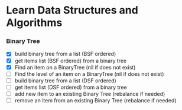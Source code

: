 # Learn Data Structures and Algorithms

### Binary Tree

- [x] build binary tree from a list (BSF ordered)
- [x] get items list (BSF ordered) from a binary tree
- [x] Find an item on a BinaryTree (nil if does not exist)
- [ ] Find the level of an item on a BinaryTree (nil if does not exist)
- [ ] build binary tree from a list (DSF ordered)
- [ ] get items list (DSF ordered) from a binary tree
- [ ] add new item to an existing Binary Tree (rebalance if needed)
- [ ] remove an item from an existing Binary Tree (rebalance if needed)
